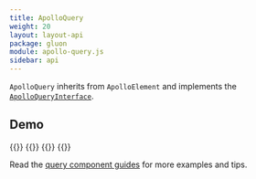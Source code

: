 ```yaml
---
title: ApolloQuery
weight: 20
layout: layout-api
package: gluon
module: apollo-query.js
sidebar: api
---
```


<!-- ----------------------------------------------------------------------------------------
     Welcome! This file includes automatically generated API documentation.
     To edit the docs that appear within, find the original source file under `packages/*`,
     corresponding to the package name and module in this YAML front-matter block.
     Thank you for your interest in Apollo Elements 😁
------------------------------------------------------------------------------------------ -->


`ApolloQuery` inherits from `ApolloElement` and implements the [`ApolloQueryInterface`](/api/core/interfaces/query/).

## Demo

{{<docs-playground id="gluon-query" lang="ts">}}
  {{<playground-file name="launches.js" include="launches.js" />}}
  {{<playground-file name="index.html"
                     include="../../../../../static/assets/libraries/_assets/index.spacex-launches.html" />}}
{{</docs-playground>}}

Read the [query component guides](../../../../guides/usage/queries/) for more examples and tips.
